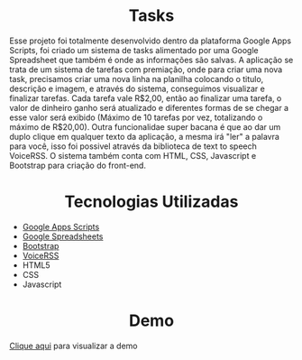 <h1 align="center">Tasks</h1>

<p>Esse projeto foi totalmente desenvolvido dentro da plataforma Google Apps Scripts, foi criado um sistema de tasks alimentado por uma Google Spreadsheet que também é onde as informações são salvas. A aplicação se trata de um sistema de tarefas com premiação, onde para criar uma nova task, precisamos criar uma nova linha na planilha colocando o titulo, descrição e imagem, e através do sistema, conseguimos visualizar e finalizar tarefas. Cada tarefa vale R$2,00, então ao finalizar uma tarefa, o valor de dinheiro ganho será atualizado e diferentes formas de se chegar a esse valor será exibido (Máximo de  10 tarefas por vez, totalizando o máximo de R$20,00). Outra funcionalidae super bacana é que ao dar um duplo clique em qualquer texto da aplicação, a mesma irá "ler" a palavra para você, isso foi possivel através da biblioteca de text to speech VoiceRSS. O sistema também conta com HTML, CSS, Javascript e Bootstrap para criação do front-end.</p>

<h1 align="center">Tecnologias Utilizadas</h1>

<ul>
    <li><a href="https://developers.google.com/apps-script">Google Apps Scripts</a></li>
    <li><a href="https://www.google.com/sheets/about/">Google Spreadsheets</a></li>
    <li><a href="https://getbootstrap.com/">Bootstrap</a></li>
    <li><a href="https://www.voicerss.org/">VoiceRSS</a></li>
    <li>HTML5</li>
    <li>CSS</li>
    <li>Javascript</li>
</ul>

<h1 align="center">Demo</h1>

<p>
    <a target="_blank" href="https://wesleyoliveira98.github.io/tasks-google-apps-scripts/">Clique aqui</a> para visualizar a demo
</p>